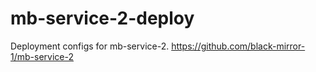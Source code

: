 # mb-service-2-deploy
Deployment configs for mb-service-2. https://github.com/black-mirror-1/mb-service-2
